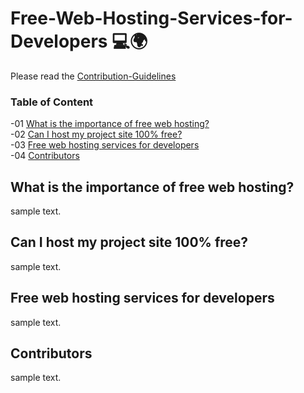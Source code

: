 # Free-Web-Hosting-Services-for-Developers 💻🌍


Please read the [Contribution-Guidelines](#contribution.md)

### Table of Content
-01 [What is the importance of free web hosting?](#What)</br>
-02 [Can I host my project site 100% free?](#free)</br>
-03 [Free web hosting services for developers](#services)</br>
-04 [Contributors](#contributors)</br>


## What is the importance of free web hosting?<a name="What"/>
sample text.<br>

## Can I host my project site 100% free?<a name="free"/>
sample text.<br>

## Free web hosting services for developers<a name="services"/>
sample text.<br>

## Contributors<a name="contributors"/>
sample text.<br>
